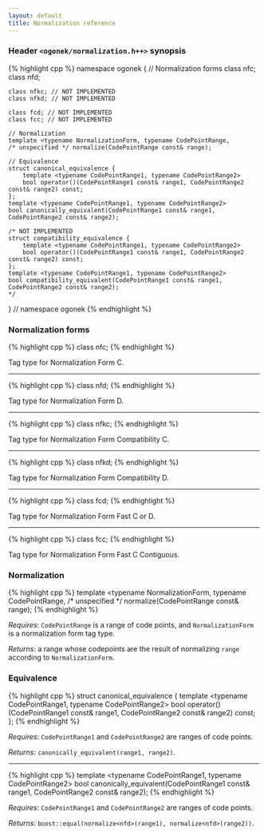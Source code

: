 ```yaml
---
layout: default
title: Normalization reference
---
```


### Header `<ogonek/normalization.h++>` synopsis

{% highlight cpp %}
namespace ogonek {
    // Normalization forms
    class nfc;
    class nfd;

    class nfkc; // NOT IMPLEMENTED
    class nfkd; // NOT IMPLEMENTED

    class fcd; // NOT IMPLEMENTED
    class fcc; // NOT IMPLEMENTED

    // Normalization
    template <typename NormalizationForm, typename CodePointRange,
    /* unspecified */ normalize(CodePointRange const& range);

    // Equivalence
    struct canonical_equivalence {
        template <typename CodePointRange1, typename CodePointRange2>
        bool operator()(CodePointRange1 const& range1, CodePointRange2 const& range2) const;
    };
    template <typename CodePointRange1, typename CodePointRange2>
    bool canonically_equivalent(CodePointRange1 const& range1, CodePointRange2 const& range2);

    /* NOT IMPLEMENTED
    struct compatibility_equivalence {
        template <typename CodePointRange1, typename CodePointRange2>
        bool operator()(CodePointRange1 const& range1, CodePointRange2 const& range2) const;
    };
    template <typename CodePointRange1, typename CodePointRange2>
    bool compatibility_equivalent(CodePointRange1 const& range1, CodePointRange2 const& range2);
    */
} // namespace ogonek
{% endhighlight %}

### Normalization forms

{% highlight cpp %}
class nfc;
{% endhighlight %}

Tag type for Normalization Form C.

---

{% highlight cpp %}
class nfd;
{% endhighlight %}

Tag type for Normalization Form D.

---

{% highlight cpp %}
class nfkc;
{% endhighlight %}

Tag type for Normalization Form Compatibility C.

---

{% highlight cpp %}
class nfkd;
{% endhighlight %}

Tag type for Normalization Form Compatibility D.

---

{% highlight cpp %}
class fcd;
{% endhighlight %}

Tag type for Normalization Form Fast C or D.

---

{% highlight cpp %}
class fcc;
{% endhighlight %}

Tag type for Normalization Form Fast C Contiguous.

### Normalization

{% highlight cpp %}
template <typename NormalizationForm, typename CodePointRange,
/* unspecified */ normalize(CodePointRange const& range);
{% endhighlight %}

*Requires*: `CodePointRange` is a range of code points, and `NormalizationForm`
is a normalization form tag type.

*Returns*: a range whose codepoints are the result of normalizing `range`
according to `NormalizationForm`.

### Equivalence

{% highlight cpp %}
struct canonical_equivalence {
    template <typename CodePointRange1, typename CodePointRange2>
    bool operator()(CodePointRange1 const& range1, CodePointRange2 const& range2) const;
};
{% endhighlight %}

*Requires*: `CodePointRange1` and `CodePointRange2` are ranges of code points.

*Returns*: `canonically_equivalent(range1, range2)`.

---

{% highlight cpp %}
template <typename CodePointRange1, typename CodePointRange2>
bool canonically_equivalent(CodePointRange1 const& range1, CodePointRange2 const& range2);
{% endhighlight %}

*Requires*: `CodePointRange1` and `CodePointRange2` are ranges of code points.

*Returns*: `boost::equal(normalize<nfd>(range1), normalize<nfd>(range2))`.

